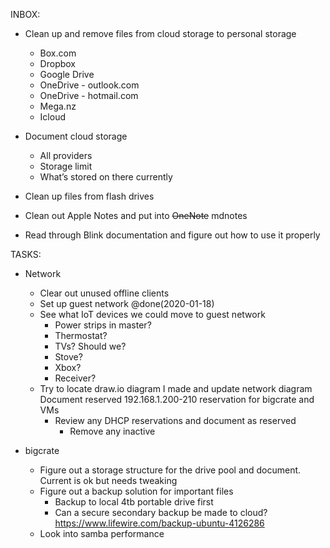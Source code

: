 INBOX: 

- Clean up and remove files from cloud storage to personal storage
	- Box.com
	- Dropbox
	- Google Drive
	- OneDrive - outlook.com
	- OneDrive - hotmail.com
	- Mega.nz
	- Icloud
	
- Document cloud storage
	- All providers
	- Storage limit
	- What’s stored on there currently
- Clean up files from flash drives
- Clean out Apple Notes and put into ~~OneNote~~ mdnotes
- Read through Blink documentation and figure out how to use it properly

TASKS:

- Network
	- Clear out unused offline clients
	- Set up guest network @done(2020-01-18)
	- See what IoT devices we could move to guest network 
		- Power strips in master?
		- Thermostat?
		- TVs? Should we?
		- Stove?
		- Xbox?
		- Receiver?
	- Try to locate draw.io diagram I made and update network diagram
		Document reserved 192.168.1.200-210 reservation for bigcrate and VMs
		- Review any DHCP reservations and document as reserved 
			- Remove any inactive
			
- bigcrate
	- Figure out a storage structure for the drive pool and document. Current is ok but needs tweaking
	- Figure out a backup solution for important files
		- Backup to local 4tb portable drive first
		- Can a secure secondary backup be made to cloud?
		https://www.lifewire.com/backup-ubuntu-4126286
	- Look into samba performance 

